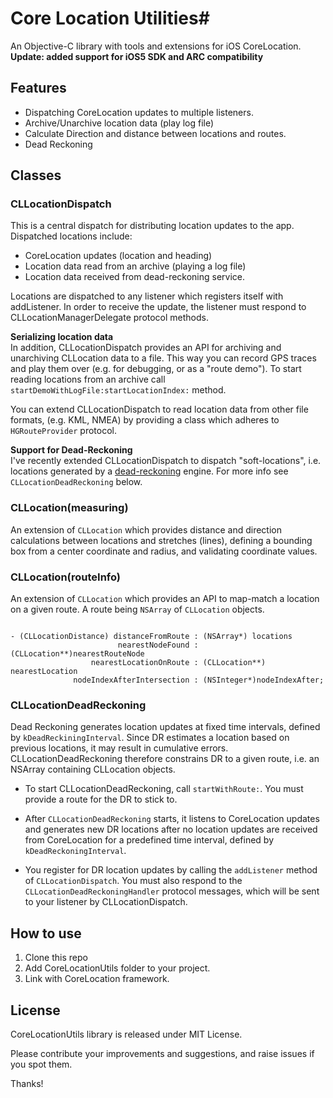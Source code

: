 # Core Location Utilities#

An Objective-C library with tools and extensions for iOS CoreLocation. 
**Update: added support for iOS5 SDK and ARC compatibility**

## Features ##

- Dispatching CoreLocation updates to multiple listeners.
- Archive/Unarchive location data (play log file) 
- Calculate Direction and distance between locations and routes.
- Dead Reckoning


## Classes ##

### CLLocationDispatch 

This is a central dispatch for distributing location updates to the app. Dispatched locations include: 

- CoreLocation updates (location and heading)
- Location data read from an archive (playing a log file)
- Location data received from dead-reckoning service. 

Locations are dispatched to any listener which registers itself with addListener. In order to receive the update, the listener must respond to CLLocationManagerDelegate protocol methods. 

**Serializing location data**<br/>
In addition, CLLocationDispatch provides an API for archiving and unarchiving CLLocation data to a file. This way you can record GPS traces and play them over (e.g. for debugging, or as a "route demo").
To start reading locations from an archive call <code>startDemoWithLogFile:startLocationIndex:</code> method. 

You can extend CLLocationDispatch to read location data from other file formats, (e.g. KML, NMEA) by providing a class which adheres to <code>HGRouteProvider</code> protocol.

**Support for Dead-Reckoning**<br/>
I've recently extended CLLocationDispatch to dispatch "soft-locations", i.e. locations generated by a [dead-reckoning](http://en.wikipedia.org/wiki/Dead_reckoning) engine. For more info see <code>CLLocationDeadReckoning</code> below. 


###  CLLocation(measuring)  

An extension of <code>CLLocation</code> which provides distance and direction calculations between locations and stretches (lines), defining a bounding box from a center coordinate and radius, and validating coordinate values. 

###  CLLocation(routeInfo)  

An extension of <code>CLLocation</code> which provides an API to map-match a location on a given route. A route being <code>NSArray</code> of <code>CLLocation</code> objects. 

<pre><code>
- (CLLocationDistance) distanceFromRoute : (NSArray*) locations 
					    nearestNodeFound : (CLLocation**)nearestRouteNode 
				  nearestLocationOnRoute : (CLLocation**) nearestLocation 
			  nodeIndexAfterIntersection : (NSInteger*)nodeIndexAfter;
</code></pre>


### CLLocationDeadReckoning ###

Dead Reckoning generates location updates at fixed time intervals, defined by <code>kDeadReckiningInterval</code>. Since DR estimates a location based on previous locations, it may result in cumulative errors. CLLocationDeadReckoning therefore constrains DR to a given route, i.e. an NSArray containing CLLocation objects.

- To start CLLocationDeadReckoning, call <code>startWithRoute:</code>. You must provide a route for the DR to stick to. 

- After <code>CLLocationDeadReckoning</code> starts, it listens to CoreLocation updates and generates new DR locations after no location updates are received from CoreLocation for a predefined time interval, defined by <code>kDeadReckoningInterval</code>.

- You register for DR location updates by calling the <code>addListener</code> method of <code>CLLocationDispatch</code>. You must also respond to the <code>CLLocationDeadReckoningHandler</code> protocol messages, which will be sent to your listener by CLLocationDispatch. 

 
## How to use ##

1. Clone this repo
2. Add CoreLocationUtils folder to your project.
2. Link with CoreLocation framework. 


## License ##

CoreLocationUtils library is released under MIT License.

Please contribute your improvements and suggestions, and raise issues if you spot them.  

Thanks!  